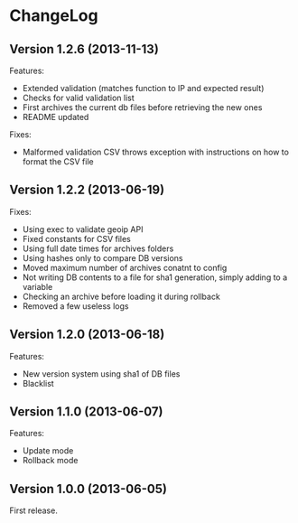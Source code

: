 ChangeLog
=========

## Version 1.2.6 (2013-11-13)

Features:

  - Extended validation (matches function to IP and expected result)
  - Checks for valid validation list
  - First archives the current db files before retrieving the new ones
  - README updated

Fixes:

  - Malformed validation CSV throws exception with instructions on how to format the CSV file

## Version 1.2.2 (2013-06-19)

Fixes:

  - Using exec to validate geoip API
  - Fixed constants for CSV files
  - Using full date times for archives folders
  - Using hashes only to compare DB versions
  - Moved maximum number of archives conatnt to config
  - Not writing DB contents to a file for sha1 generation, simply adding to a variable
  - Checking an archive before loading it during rollback
  - Removed a few useless logs

## Version 1.2.0 (2013-06-18)

Features:

  - New version system using sha1 of DB files
  - Blacklist

## Version 1.1.0 (2013-06-07)

Features:

  - Update mode
  - Rollback mode

## Version 1.0.0 (2013-06-05)

First release.
